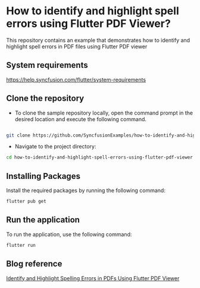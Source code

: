# How to identify and highlight spell errors using Flutter PDF Viewer?

This repository contains an example that demonstrates how to identify and highlight spell errors in PDF files using Flutter PDF viewer

## System requirements

https://help.syncfusion.com/flutter/system-requirements

## Clone the repository

* To clone the sample repository locally, open the command prompt in the desired location and execute the following command.

```sh

git clone https://github.com/SyncfusionExamples/how-to-identify-and-highlight-spell-errors-using-flutter-pdf-viewer.git

```

* Navigate to the project directory:

```sh
cd how-to-identify-and-highlight-spell-errors-using-flutter-pdf-viewer
```

## Installing Packages

Install the required packages by running the following command:

```sh
flutter pub get
```

## Run the application

To run the application, use the following command:

```sh
flutter run
```

## Blog reference
[Identify and Highlight Spelling Errors in PDFs Using Flutter PDF Viewer](https://www.syncfusion.com/blogs/post/handle-error-with-flutter-pdf-viewer)
